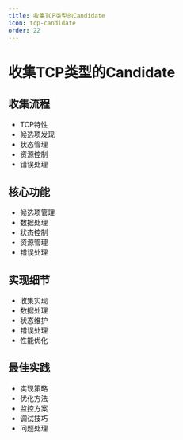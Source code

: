 ```yaml
---
title: 收集TCP类型的Candidate
icon: tcp-candidate
order: 22
---
```


# 收集TCP类型的Candidate

## 收集流程
- TCP特性
- 候选项发现
- 状态管理
- 资源控制
- 错误处理

## 核心功能
- 候选项管理
- 数据处理
- 状态控制
- 资源管理
- 错误处理

## 实现细节
- 收集实现
- 数据处理
- 状态维护
- 错误处理
- 性能优化

## 最佳实践
- 实现策略
- 优化方法
- 监控方案
- 调试技巧
- 问题处理
